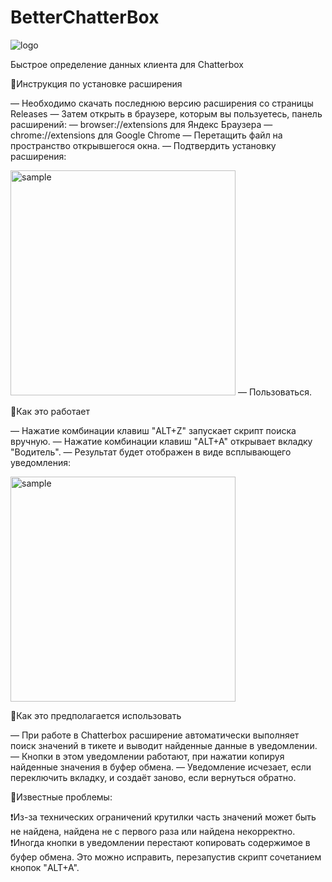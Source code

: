 # BetterChatterBox
![logo](https://github.com/user-attachments/assets/2007994c-d747-40d0-8d1e-070b569b42cb)

Быстрое определение данных клиента для Chatterbox

📌Инструкция по установке расширения

— Необходимо скачать последнюю версию расширения со страницы Releases
— Затем открыть в браузере, которым вы пользуетесь, панель расширений:
— browser://extensions для Яндекс Браузера
— chrome://extensions для Google Chrome
— Перетащить файл на пространство открывшегося окна.
— Подтвердить установку расширения:

<img width="360" alt="sample" src="https://github.com/user-attachments/assets/526d19f5-5f4c-4e1c-a2c0-df14bf32bdc0">
— Пользоваться.

📌Как это работает

— Нажатие комбинации клавиш "ALT+Z" запускает скрипт поиска вручную.
— Нажатие комбинации клавиш "ALT+A" открывает вкладку "Водитель".
— Результат будет отображен в виде всплывающего уведомления:

<img width="360" alt="sample" src="https://github.com/user-attachments/assets/5c275b74-0aa1-4f39-8c42-8d77ef383f70">

📌Как это предполагается использовать

— При работе в Chatterbox расширение автоматически выполняет поиск значений в тикете и выводит найденные данные в уведомлении.
— Кнопки в этом уведомлении работают, при нажатии копируя найденные значения в буфер обмена.
— Уведомление исчезает, если переключить вкладку, и создаёт заново, если вернуться обратно.

📌Известные проблемы:

❗Из-за технических ограничений крутилки часть значений может быть не найдена, найдена не с первого раза или найдена некорректно.
❗Иногда кнопки в уведомлении перестают копировать содержимое в буфер обмена. Это можно исправить, перезапустив скрипт сочетанием кнопок "ALT+A".

